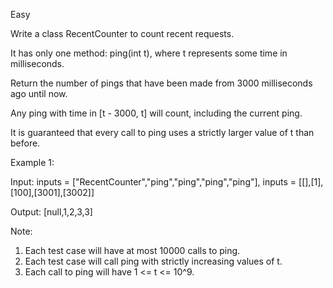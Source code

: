 Easy

Write a class RecentCounter to count recent requests.

It has only one method: ping(int t), where t represents some time in milliseconds.

Return the number of pings that have been made from 3000 milliseconds ago until now.

Any ping with time in [t - 3000, t] will count, including the current ping.

It is guaranteed that every call to ping uses a strictly larger value of t than before.

 

Example 1:

Input: inputs = ["RecentCounter","ping","ping","ping","ping"], inputs = [[],[1],[100],[3001],[3002]]

Output: [null,1,2,3,3]
 

Note:

1. Each test case will have at most 10000 calls to ping.
2. Each test case will call ping with strictly increasing values of t.
3. Each call to ping will have 1 <= t <= 10^9.
